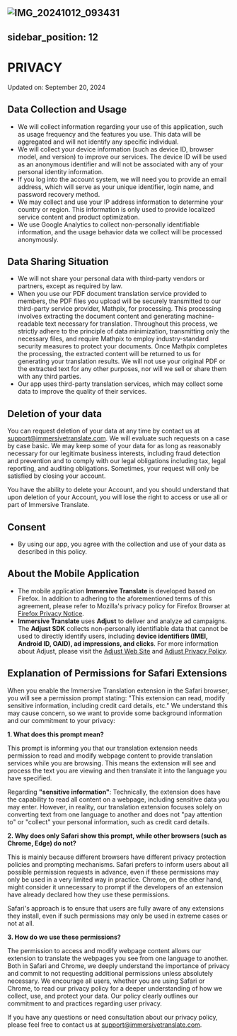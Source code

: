 ![IMG_20241012_093431](https://github.com/user-attachments/assets/3e750ae4-b6e5-41ec-b251-17be8405172f)
---
sidebar_position: 12
---

# PRIVACY

Updated on: September 20, 2024

## Data Collection and Usage

- We will collect information regarding your use of this application, such as usage frequency and the features you use. This data will be aggregated and will not identify any specific individual.
- We will collect your device information (such as device ID, browser model, and version) to improve our services. The device ID will be used as an anonymous identifier and will not be associated with any of your personal identity information.
- If you log into the account system, we will need you to provide an email address, which will serve as your unique identifier, login name, and password recovery method.
- We may collect and use your IP address information to determine your country or region. This information is only used to provide localized service content and product optimization.
- We use Google Analytics to collect non-personally identifiable information, and the usage behavior data we collect will be processed anonymously.

## Data Sharing Situation

- We will not share your personal data with third-party vendors or partners, except as required by law.
- When you use our PDF document translation service provided to members, the PDF files you upload will be securely transmitted to our third-party service provider, Mathpix, for processing. This processing involves extracting the document content and generating machine-readable text necessary for translation. Throughout this process, we strictly adhere to the principle of data minimization, transmitting only the necessary files, and require Mathpix to employ industry-standard security measures to protect your documents. Once Mathpix completes the processing, the extracted content will be returned to us for generating your translation results. We will not use your original PDF or the extracted text for any other purposes, nor will we sell or share them with any third parties.
- Our app uses third-party translation services, which may collect some data to improve the quality of their services.

## Deletion of your data

You can request deletion of your data at any time by contact us at support@immersivetranslate.com. We will evaluate such requests on a case by case basic. We may keep some of your data for as long as reasonably necessary for our legitimate business interests, including fraud detection and prevention and to comply with our legal obligations including tax, legal reporting, and auditing obligations. Sometimes, your request will only be satisfied by closing your account.

You have the ability to delete your Account, and you should understand that upon deletion of your Account, you will lose the right to access or use all or part of Immersive Translate.

## Consent

- By using our app, you agree with the collection and use of your data as described in this policy.

## About the Mobile Application

- The mobile application **Immersive Translate** is developed based on Firefox. In addition to adhering to the aforementioned terms of this agreement, please refer to Mozilla's privacy policy for Firefox Browser at [Firefox Privacy Notice](https://www.mozilla.org/privacy/firefox/).
- **Immersive Translate** uses **Adjust** to deliver and analyze ad campaigns. The **Adjust SDK** collects non-personally identifiable data that cannot be used to directly identify users, including **device identifiers (IMEI, Android ID, OAID), ad impressions, and clicks**. For more information about Adjust, please visit the [Adjust Web Site](https://www.adjust.com/) and [Adjust Privacy Policy](https://www.adjust.com/terms/privacy-policy/).

## Explanation of Permissions for Safari Extensions

When you enable the Immersive Translation extension in the Safari browser, you will see a permission prompt stating: "This extension can read, modify sensitive information, including credit card details, etc." We understand this may cause concern, so we want to provide some background information and our commitment to your privacy:

**1. What does this prompt mean?**

This prompt is informing you that our translation extension needs permission to read and modify webpage content to provide translation services while you are browsing. This means the extension will see and process the text you are viewing and then translate it into the language you have specified.

Regarding **"sensitive information"**: Technically, the extension does have the capability to read all content on a webpage, including sensitive data you may enter. However, in reality, our translation extension focuses solely on converting text from one language to another and does not "pay attention to" or "collect" your personal information, such as credit card details.

**2. Why does only Safari show this prompt, while other browsers (such as Chrome, Edge) do not?**

This is mainly because different browsers have different privacy protection policies and prompting mechanisms. Safari prefers to inform users about all possible permission requests in advance, even if these permissions may only be used in a very limited way in practice. Chrome, on the other hand, might consider it unnecessary to prompt if the developers of an extension have already declared how they use these permissions.

Safari's approach is to ensure that users are fully aware of any extensions they install, even if such permissions may only be used in extreme cases or not at all.

**3. How do we use these permissions?**

The permission to access and modify webpage content allows our extension to translate the webpages you see from one language to another. Both in Safari and Chrome, we deeply understand the importance of privacy and commit to not requesting additional permissions unless absolutely necessary. We encourage all users, whether you are using Safari or Chrome, to read our privacy policy for a deeper understanding of how we collect, use, and protect your data. Our policy clearly outlines our commitment to and practices regarding user privacy.

If you have any questions or need consultation about our privacy policy, please feel free to contact us at support@immersivetranslate.com.
